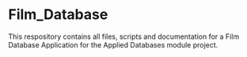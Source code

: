 # Film_Database
This respository contains all files, scripts and documentation for a Film Database Application for the Applied Databases module project.
